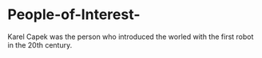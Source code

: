 # People-of-Interest-
Karel Capek was the person who introduced the worled with the first robot in the 20th century.
